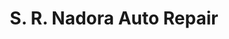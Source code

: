 ---
title: "S. R. Nadora Auto Repair"
url: /quezon-city/s-r-nadora-auto-repair/
shop: car repair
---